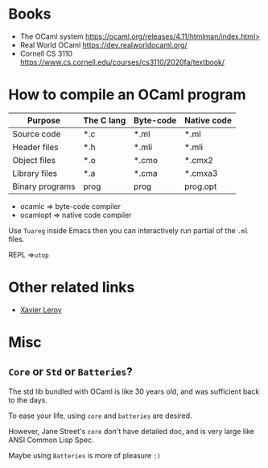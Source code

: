 # Books
+ The OCaml system https://ocaml.org/releases/4.11/htmlman/index.html>
+ Real World OCaml <https://dev.realworldocaml.org/>
+ Cornell CS 3110 <https://www.cs.cornell.edu/courses/cs3110/2020fa/textbook/>

# How to compile an OCaml program

| Purpose         | The C lang | Byte-code | Native code |
| --------------- | ---------- | --------- | ----------- |
| Source code     | *.c        | *.ml      | *.ml        |
| Header files    | *.h        | *.mli     | *.mli       |
| Object files    | *.o        | *.cmo     | *.cmx2      |
| Library files   | *.a        | *.cma     | *.cmxa3     |
| Binary programs | prog       | prog      | prog.opt    |

+ ocamlc => byte-code compiler
+ ocamlopt => native code compiler

Use `Tuareg` inside Emacs then you can interactively run partial of the `.ml` files.

REPL =>`utop`

# Other related links

* [Xavier Leroy](https://xavierleroy.org/)

# Misc

## `Core` or `Std` or `Batteries`?

The std lib bundled with OCaml is like 30 years old, and was sufficient back to the days.

To ease your life, using `core` and `batteries` are desired.

However, Jane Street's `core` don't have detailed doc, and is very large like ANSI Common Lisp Spec.

Maybe using `Batteries` is more of pleasure `:)`
